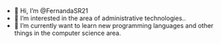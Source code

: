 - 👋 Hi, I’m @FernandaSR21
- 👀 I’m interested in the area of administrative technologies..
-  🌱 I’m currently want to learn new programming languages and other things in the computer science area.

<!---
FernandaSR21/FernandaSR21 is a ✨ special ✨ repository because its `README.md` (this file) appears on your GitHub profile.
You can click the Preview link to take a look at your changes.
--->
